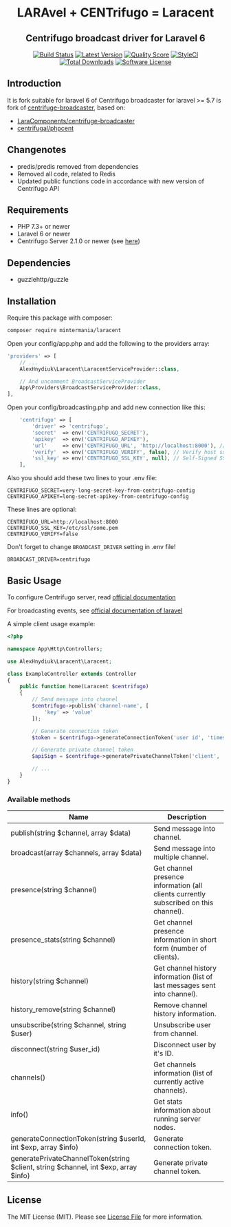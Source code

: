 <h1 align="center">LARAvel + CENTrifugo = Laracent</h1>
<h2 align="center">Centrifugo broadcast driver for Laravel 6</h2>

<p align="center">
<a href="https://travis-ci.org/AlexHnydiuk/laracent"><img src="https://travis-ci.org/AlexHnydiuk/laracent.svg?branch=master" alt="Build Status"></a>
<a href="https://github.com/AlexHnydiuk/laracent/releases"><img src="https://img.shields.io/github/release/AlexHnydiuk/laracent.svg?style=flat-square" alt="Latest Version"></a>
<a href="https://scrutinizer-ci.com/g/AlexHnydiuk/laracent"><img src="https://img.shields.io/scrutinizer/g/AlexHnydiuk/laracent.svg?style=flat-square" alt="Quality Score"></a>
<a href="https://github.styleci.io/repos/171129986"><img src="https://github.styleci.io/repos/171129986/shield?branch=master" alt="StyleCI"></a>
<a href="https://packagist.org/packages/alex-hnydiuk/laracent"><img src="https://img.shields.io/packagist/dt/alex-hnydiuk/laracent.svg?style=flat-square" alt="Total Downloads"></a>
<a href="https://github.com/AlexHnydiuk/laracent/blob/master/LICENSE"><img src="https://img.shields.io/badge/license-MIT-blue.svg" alt="Software License"></a>
</p>


## Introduction

It is fork suitable for laravel 6 of Centrifugo broadcaster for laravel >= 5.7 is fork of [centrifuge-broadcaster](https://github.com/LaraComponents/centrifuge-broadcaster), based on:
- [LaraComponents/centrifuge-broadcaster](https://github.com/LaraComponents/centrifuge-broadcaster)
- [centrifugal/phpcent](https://github.com/centrifugal/phpcent)

## Changenotes
- predis/predis removed from dependencies
- Removed all code, related to Redis
- Updated public functions code in accordance with new version of Centrifugo API  

## Requirements

- PHP 7.3+ or newer
- Laravel 6 or newer
- Centrifugo Server 2.1.0 or newer (see [here](https://github.com/centrifugal/centrifugo))

## Dependencies

- guzzlehttp/guzzle

## Installation

Require this package with composer:

```bash
composer require mintermania/laracent
```

Open your config/app.php and add the following to the providers array:

```php
'providers' => [
    // ...
    AlexHnydiuk\Laracent\LaracentServiceProvider::class,

    // And uncomment BroadcastServiceProvider
    App\Providers\BroadcastServiceProvider::class,
],
```

Open your config/broadcasting.php and add new connection like this:

```php
    'centrifugo' => [
        'driver' => 'centrifugo',
        'secret'  => env('CENTRIFUGO_SECRET'),
        'apikey'  => env('CENTRIFUGO_APIKEY'),
        'url'     => env('CENTRIFUGO_URL', 'http://localhost:8000'), // centrifugo api url
        'verify'  => env('CENTRIFUGO_VERIFY', false), // Verify host ssl if centrifugo uses this
        'ssl_key' => env('CENTRIFUGO_SSL_KEY', null), // Self-Signed SSl Key for Host (require verify=true)
    ],
```

Also you should add these two lines to your .env file:

```
CENTRIFUGO_SECRET=very-long-secret-key-from-centrifugo-config
CENTRIFUGO_APIKEY=long-secret-apikey-from-centrifugo-config
```

These lines are optional:
```
CENTRIFUGO_URL=http://localhost:8000
CENTRIFUGO_SSL_KEY=/etc/ssl/some.pem
CENTRIFUGO_VERIFY=false
```

Don't forget to change `BROADCAST_DRIVER` setting in .env file!

```
BROADCAST_DRIVER=centrifugo
```

## Basic Usage

To configure Centrifugo server, read [official documentation](https://centrifugal.github.io/centrifugo/)

For broadcasting events, see [official documentation of laravel](https://laravel.com/docs/5.7/broadcasting)

A simple client usage example:

```php
<?php

namespace App\Http\Controllers;

use AlexHnydiuk\Laracent\Laracent;

class ExampleController extends Controller
{
    public function home(Laracent $centrifugo)
    {
        // Send message into channel
        $centrifugo->publish('channel-name', [
            'key' => 'value'
        ]);

        // Generate connection token
        $token = $centrifugo->generateConnectionToken('user id', 'timestamp', 'info');

        // Generate private channel token
        $apiSign = $centrifuge->generatePrivateChannelToken('client', 'channel', 'timestamp', 'info');

        // ...
    }
}
```

### Available methods

| Name | Description |
|------|-------------|
| publish(string $channel, array $data) | Send message into channel. |
| broadcast(array $channels, array $data) | Send message into multiple channel. |
| presence(string $channel) | Get channel presence information (all clients currently subscribed on this channel). |
| presence_stats(string $channel) | Get channel presence information in short form (number of clients).|
| history(string $channel) | Get channel history information (list of last messages sent into channel). |
| history_remove(string $channel) | Remove channel history information.
| unsubscribe(string $channel,  string $user) | Unsubscribe user from channel. |
| disconnect(string $user_id) | Disconnect user by it's ID. |
| channels() | Get channels information (list of currently active channels). |
| info() | Get stats information about running server nodes. |
| generateConnectionToken(string $userId, int $exp, array $info)  | Generate connection token. |
| generatePrivateChannelToken(string $client, string $channel, int $exp, array $info) | Generate private channel token. |

## License

The MIT License (MIT). Please see [License File](https://github.com/LaraComponents/centrifuge-broadcaster/blob/master/LICENSE) for more information.
